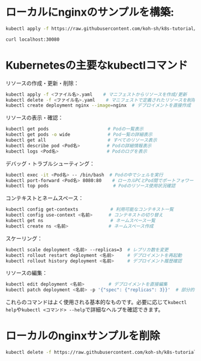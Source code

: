 # ローカルにnginxのサンプルを構築:

```bash
kubectl apply -f https://raw.githubusercontent.com/koh-sh/k8s-tutorial/refs/heads/main/nginx-deployment.yml
```

```bash
curl localhost:30080
```

# Kubernetesの主要なkubectlコマンド

リソースの作成・更新・削除：
```bash
kubectl apply -f <ファイル名>.yaml    # マニフェストからリソースを作成/更新
kubectl delete -f <ファイル名>.yaml    # マニフェストで定義されたリソースを削除
kubectl create deployment nginx --image=nginx  # デプロイメントを直接作成
```

リソースの表示・確認：
```bash
kubectl get pods                      # Podの一覧表示
kubectl get pods -o wide              # Pod一覧の詳細表示
kubectl get all                       # すべてのリソース表示
kubectl describe pod <Pod名>          # Podの詳細情報表示
kubectl logs <Pod名>                  # Podのログを表示
```

デバッグ・トラブルシューティング：
```bash
kubectl exec -it <Pod名> -- /bin/bash  # Podの中でシェルを実行
kubectl port-forward <Pod名> 8080:80    # ローカルPCとPod間でポートフォワード
kubectl top pods                        # Podのリソース使用状況確認
```

コンテキストとネームスペース：
```bash
kubectl config get-contexts            # 利用可能なコンテキスト一覧
kubectl config use-context <名前>      # コンテキストの切り替え
kubectl get ns                         # ネームスペース一覧
kubectl create ns <名前>               # ネームスペース作成
```

スケーリング：
```bash
kubectl scale deployment <名前> --replicas=3  # レプリカ数を変更
kubectl rollout restart deployment <名前>     # デプロイメントを再起動
kubectl rollout history deployment <名前>     # デプロイメント履歴確認
```

リソースの編集：
```bash
kubectl edit deployment <名前>         # デプロイメントを直接編集
kubectl patch deployment <名前> -p '{"spec": {"replicas": 3}}'  # 部分的な更新
```

これらのコマンドはよく使用される基本的なものです。必要に応じて`kubectl help`や`kubectl <コマンド> --help`で詳細なヘルプを確認できます。

# ローカルのnginxサンプルを削除

```bash
kubectl delete -f https://raw.githubusercontent.com/koh-sh/k8s-tutorial/refs/heads/main/nginx-deployment.yml
```
